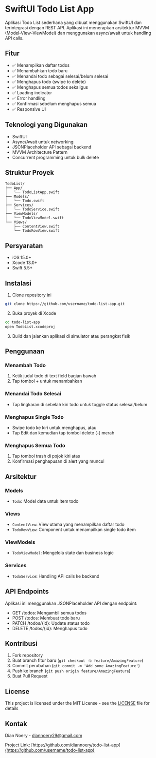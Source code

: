 # SwiftUI Todo List App

Aplikasi Todo List sederhana yang dibuat menggunakan SwiftUI dan terintegrasi dengan REST API. Aplikasi ini menerapkan arsitektur MVVM (Model-View-ViewModel) dan menggunakan async/await untuk handling API calls.

## Fitur

- ✅ Menampilkan daftar todos
- ✅ Menambahkan todo baru
- ✅ Menandai todo sebagai selesai/belum selesai
- ✅ Menghapus todo (swipe to delete)
- ✅ Menghapus semua todos sekaligus
- ✅ Loading indicator
- ✅ Error handling
- ✅ Konfirmasi sebelum menghapus semua
- ✅ Responsive UI

## Teknologi yang Digunakan

- SwiftUI
- Async/Await untuk networking
- JSONPlaceholder API sebagai backend
- MVVM Architecture Pattern
- Concurrent programming untuk bulk delete

## Struktur Proyek

```
TodoList/
├── App/
│   └── TodoListApp.swift
├── Models/
│   └── Todo.swift
├── Services/
│   └── TodoService.swift
├── ViewModels/
│   └── TodoViewModel.swift
└── Views/
    ├── ContentView.swift
    └── TodoRowView.swift
```

## Persyaratan

- iOS 15.0+
- Xcode 13.0+
- Swift 5.5+

## Instalasi

1. Clone repository ini
```bash
git clone https://github.com/username/todo-list-app.git
```

2. Buka proyek di Xcode
```bash
cd todo-list-app
open TodoList.xcodeproj
```

3. Build dan jalankan aplikasi di simulator atau perangkat fisik

## Penggunaan

### Menambah Todo
1. Ketik judul todo di text field bagian bawah
2. Tap tombol + untuk menambahkan

### Menandai Todo Selesai
- Tap lingkaran di sebelah kiri todo untuk toggle status selesai/belum

### Menghapus Single Todo
- Swipe todo ke kiri untuk menghapus, atau
- Tap Edit dan kemudian tap tombol delete (-) merah

### Menghapus Semua Todo
1. Tap tombol trash di pojok kiri atas
2. Konfirmasi penghapusan di alert yang muncul

## Arsitektur

### Models
- `Todo`: Model data untuk item todo

### Views
- `ContentView`: View utama yang menampilkan daftar todo
- `TodoRowView`: Component untuk menampilkan single todo item

### ViewModels
- `TodoViewModel`: Mengelola state dan business logic

### Services
- `TodoService`: Handling API calls ke backend

## API Endpoints

Aplikasi ini menggunakan JSONPlaceholder API dengan endpoint:
- GET /todos: Mengambil semua todos
- POST /todos: Membuat todo baru
- PATCH /todos/{id}: Update status todo
- DELETE /todos/{id}: Menghapus todo

## Kontribusi

1. Fork repository
2. Buat branch fitur baru (`git checkout -b feature/AmazingFeature`)
3. Commit perubahan (`git commit -m 'Add some AmazingFeature'`)
4. Push ke branch (`git push origin feature/AmazingFeature`)
5. Buat Pull Request

## License

This project is licensed under the MIT License - see the [LICENSE](LICENSE) file for details

## Kontak

Dian Noery - diannoery29@gmail.com

Project Link: [https://github.com/diannoery/todo-list-app](https://github.com/username/todo-list-app)
